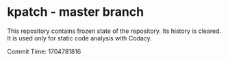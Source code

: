 # kpatch - master branch

This repository contains frozen state of the repository.
Its history is cleared. It is used only for static code
analysis with Codacy.

Commit Time: 1704781816